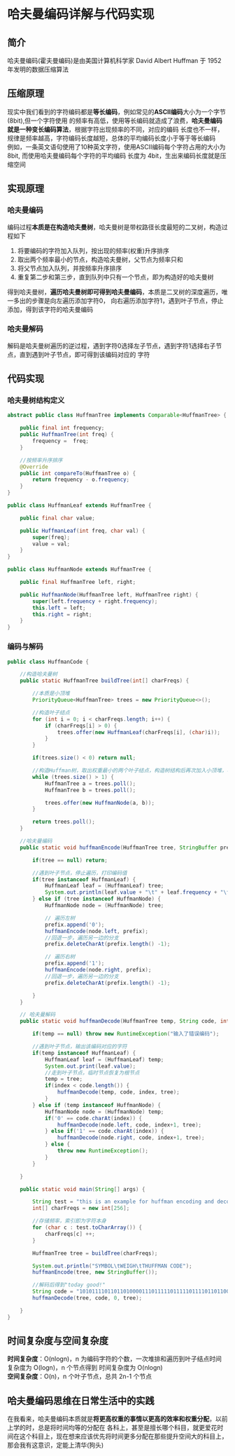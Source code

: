 # 哈夫曼编码详解与代码实现
## 简介
哈夫曼编码(霍夫曼编码)是由美国计算机科学家 David Albert Huffman 于 1952 年发明的数据压缩算法
## 压缩原理
现实中我们看到的字符编码都是**等长编码**，例如常见的**ASCII编码**大小为一个字节(8bit),但一个字符使用
的频率有高低，使用等长编码就造成了浪费，**哈夫曼编码就是一种变长编码算法**，根据字符出现频率的不同，对应的编码
长度也不一样，规律是频率越高，字符编码长度越短，总体的平均编码长度小于等于等长编码  
例如，一条英文语句使用了10种英文字符，使用ASCII编码每个字符占用的大小为 8bit, 而使用哈夫曼编码每个字符的平均编码
长度为 4bit，生出来编码长度就是压缩空间
## 实现原理
### 哈夫曼编码
编码过程**本质是在构造哈夫曼树**，哈夫曼树是带权路径长度最短的二叉树，构造过程如下
1. 将要编码的字符加入队列，按出现的频率(权重)升序排序
2. 取出两个频率最小的节点，构造哈夫曼树，父节点为频率只和
3. 将父节点加入队列，并按频率升序排序
4. 重复第二步和第三步，直到队列中只有一个节点，即为构造好的哈夫曼树     

得到哈夫曼树，**遍历哈夫曼树即可得到哈夫曼编码**，本质是二叉树的深度遍历，唯一多出的步骤是向左遍历添加字符0，
向右遍历添加字符1，遇到叶子节点，停止添加，得到该字符的哈夫曼编码
### 哈夫曼解码
解码是哈夫曼树遍历的逆过程，遇到字符0选择左子节点，遇到字符1选择右子节点，直到遇到叶子节点，即可得到该编码对应的
字符
## 代码实现
### 哈夫曼树结构定义
```java
abstract public class HuffmanTree implements Comparable<HuffmanTree> {

    public final int frequency;
    public HuffmanTree(int freq) {
        frequency =  freq;
    }

    //按频率升序排序
    @Override
    public int compareTo(HuffmanTree o) {
        return frequency - o.frequency;
    }
}

public class HuffmanLeaf extends HuffmanTree {

    public final char value;

    public HuffmanLeaf(int freq, char val) {
        super(freq);
        value = val;
    }
}

public class HuffmanNode extends HuffmanTree {

    public final HuffmanTree left, right;

    public HuffmanNode(HuffmanTree left, HuffmanTree right) {
        super(left.frequency + right.frequency);
        this.left = left;
        this.right = right;
    }
}
```
### 编码与解码
```java
public class HuffmanCode {

    //构造哈夫曼树
    public static HuffmanTree buildTree(int[] charFreqs) {

        //本质是小顶堆
        PriorityQueue<HuffmanTree> trees = new PriorityQueue<>();

        //构造叶子结点
        for (int i = 0; i < charFreqs.length; i++) {
            if (charFreqs[i] > 0) {
                trees.offer(new HuffmanLeaf(charFreqs[i], (char)i));
            }
        }

        if(trees.size() < 0) return null;

        //构造Huffman树，取出权重最小的两个叶子结点，构造树结构后再次加入小顶堆，再次取出，直到只有一棵树
        while (trees.size() > 1) {
            HuffmanTree a = trees.poll();
            HuffmanTree b = trees.poll();

            trees.offer(new HuffmanNode(a, b));
        }

        return trees.poll();
    }

    //哈夫曼编码
    public static void huffmanEncode(HuffmanTree tree, StringBuffer prefix) {

        if(tree == null) return;

        //遇到叶子节点，停止遍历，打印编码值
        if(tree instanceof HuffmanLeaf) {
            HuffmanLeaf leaf = (HuffmanLeaf) tree;
            System.out.println(leaf.value + "\t" + leaf.frequency + "\t" + prefix);
        } else if (tree instanceof HuffmanNode) {
            HuffmanNode node = (HuffmanNode) tree;

            // 遍历左树
            prefix.append('0');
            huffmanEncode(node.left, prefix);
            //回退一步，遍历另一边的分支
            prefix.deleteCharAt(prefix.length() -1);

            // 遍历右树
            prefix.append('1');
            huffmanEncode(node.right, prefix);
            //回退一步，遍历另一边的分支
            prefix.deleteCharAt(prefix.length() -1);

        }
    }

    // 哈夫曼解码
    public static void huffmanDecode(HuffmanTree temp, String code, int index, HuffmanTree tree) {

        if(temp == null) throw new RuntimeException("输入了错误编码");

        //遇到叶子节点，输出该编码对应的字符
        if(temp instanceof HuffmanLeaf) {
            HuffmanLeaf leaf = (HuffmanLeaf) temp;
            System.out.print(leaf.value);
            //走到叶子节点，临时节点恢复为根节点
            temp = tree;
            if(index < code.length()) {
                huffmanDecode(temp, code, index, tree);
            }
        } else if (temp instanceof HuffmanNode) {
            HuffmanNode node = (HuffmanNode) temp;
            if('0' == code.charAt(index)) {
                huffmanDecode(node.left, code, index+1, tree);
            } else if('1' == code.charAt(index)) {
                huffmanDecode(node.right, code, index+1, tree);
            } else {
                throw new RuntimeException();
            }
        }

    }

    public static void main(String[] args) {

        String test = "this is an example for huffman encoding and decoding, very nice! ";
        int[] charFreqs = new int[256];

        //存储频率，索引即为字符本身
        for (char c : test.toCharArray()) {
            charFreqs[c] ++;
        }

        HuffmanTree tree = buildTree(charFreqs);

        System.out.println("SYMBOL\tWEIGH\tTHUFFMAN CODE");
        huffmanEncode(tree, new StringBuffer());

        //解码后得到"today good!"
        String code = "10101111011011010000111011111011111011110110110011100";
        huffmanDecode(tree, code, 0, tree);

    }
}
```
## 时间复杂度与空间复杂度
**时间复杂度**：O(nlogn)，n 为编码字符的个数，一次堆排和遍历到叶子结点时间复杂度为 O(logn)，n 个节点得到
时间复杂度为 O(nlogn)  
**空间复杂度**：O(n)，n 个叶子节点，总共 2n-1 个节点
## 哈夫曼编码思维在日常生活中的实践
在我看来，哈夫曼编码本质就是**将更高权重的事情以更高的效率和权重分配**，以前上学的时，总是将时间均等的分配在
各科上，甚至是擅长哪个科目，就更爱花时间在这个科目上，现在想来应该优先将时间更多分配在那些提升空间大的科目上，
那会我有这意识，定能上清华(狗头)


